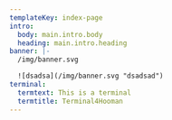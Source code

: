```yaml
---
templateKey: index-page
intro:
  body: main.intro.body
  heading: main.intro.heading
banner: |-
  /img/banner.svg

  ![dsadsa](/img/banner.svg "dsadsad")
terminal:
  termtext: This is a terminal
  termtitle: Terminal4Hooman
---
```


